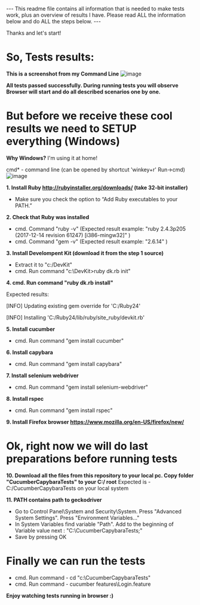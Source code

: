  --- This readme file contains all information that is needed to make tests work, plus an overview of results I have.
Please read ALL the information below and do ALL the steps below. ---

Thanks and let's start!

# So, Tests results:
**This is a screenshot from my Command Line**
![image](https://user-images.githubusercontent.com/32220899/36077159-4a3d73d6-0f67-11e8-8e71-ece805feff02.png)

**All tests passed successfully. During running tests you will observe Browser will start and do all described scenarios one by one.**

# But before we receive these cool results we need to SETUP everything (Windows)
**Why Windows?**
I'm using it at home!

cmd* - command line (can be opened by shortcut 'winkey+r' Run->cmd)
![image](https://user-images.githubusercontent.com/32220899/36077489-d5f18ac6-0f6b-11e8-8eb0-cdb319741df2.png)

**1. Install Ruby http://rubyinstaller.org/downloads/ (take 32-bit installer)**
 - Make sure you check the option to “Add Ruby executables to your PATH.”
 
**2. Check that Ruby was installed**
 - cmd. Command "ruby -v" (Expected result example: "ruby 2.4.3p205 (2017-12-14 revision 61247) [i386-mingw32]" )
 - cmd. Command "gem -v" (Expected result example: "2.6.14" )
 
**3. Install Develompent Kit (download it from the step 1 source)**
 - Extract it to "c:/DevKit"
 - cmd. Run command "c:\DevKit>ruby dk.rb init"
 
**4. cmd. Run command "ruby dk.rb install"**
 
 Expected results:
 
 [INFO] Updating existing gem override for 'C:/Ruby24'
 
 [INFO] Installing 'C:/Ruby24/lib/ruby/site_ruby/devkit.rb'
 
**5. Install cucumber**
 - cmd. Run command "gem install cucumber"
 
**6. Install capybara**
 - cmd. Run command "gem install capybara"
 
**7. Install selenium webdriver**
 - cmd. Run command "gem install selenium-webdriver"
 
**8. Install rspec**
 - cmd. Run command "gem install rspec"
 
**9. Install Firefox browser https://www.mozilla.org/en-US/firefox/new/**

# Ok, right now we will do last preparations before running tests

**10. Download all the files from this repository to your local pc.
Copy folder "CucumberCapybaraTests" to your C:/ root**
Expected is - C:/CucumberCapybaraTests on your local system

**11. PATH contains path to geckodriver**
 - Go to Control Panel\System and Security\System. Press "Advanced System Settings". Press "Environment Variables..."
 - In System Variables find variable "Path". Add to the beginning of Variable value next : "C:\CucumberCapybaraTests;"
 - Save by pressing OK
 
 # Finally we can run the tests
 - cmd. Run command - cd "c:\CucumberCapybaraTests"
 - cmd. Run command - cucumber features\Login.feature
 
 **Enjoy watching tests running in browser :)**
